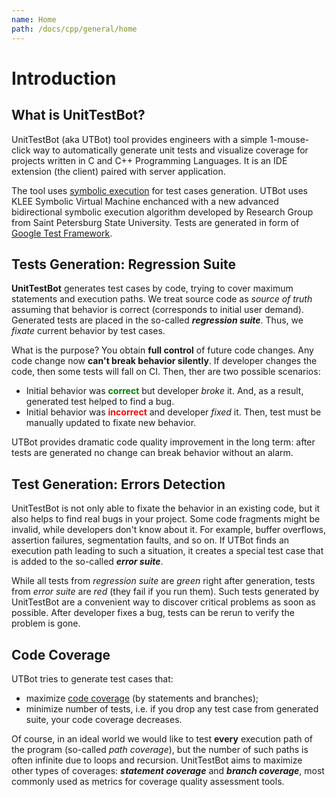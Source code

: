 ```yaml
---
name: Home
path: /docs/cpp/general/home
---
```


# Introduction

## What is UnitTestBot?

UnitTestBot (aka UTBot) tool provides engineers with a simple 1-mouse-click way to automatically generate unit tests and
visualize coverage for projects written in C and C++ Programming Languages. It is an IDE extension (the client) paired
with server application.

The tool uses [symbolic execution](https://en.wikipedia.org/wiki/Symbolic_execution) for test cases generation. UTBot
uses KLEE Symbolic Virtual Machine enchanced with a new advanced bidirectional symbolic execution algorithm developed by
Research Group from Saint Petersburg State University. Tests are generated in form
of [Google Test Framework](https://github.com/google/googletest).

## Tests Generation: Regression Suite

**UnitTestBot** generates test cases by code, trying to cover maximum statements and execution paths. We treat source
code as *source of truth* assuming that behavior is correct (corresponds to initial user demand). Generated tests are
placed in the so-called ***regression suite***. Thus, we *fixate* current behavior by test cases.

What is the purpose? You obtain **full control** of future code changes. Any code change now **can't break behavior
silently**. If developer changes the code, then some tests will fall on CI. Then, ther are two possible scenarios:

* Initial behavior was <span style="color: green"><b>correct</b></span> but developer <i>broke</i> it. And, as a result,
  generated test helped to find a bug.
* Initial behavior was <span style="color: red"><b>incorrect</b></span> and developer <i>fixed</i> it. Then, test must
  be manually updated to fixate new behavior.

UTBot provides dramatic code quality improvement in the long term: after tests are generated no change can break
behavior without an alarm.

## Test Generation: Errors Detection

UnitTestBot is not only able to fixate the behavior in an existing code, but it also helps to find real bugs in your
project. Some code fragments might be invalid, while developers don't know about it. For example, buffer overflows,
assertion failures, segmentation faults, and so on. If UTBot finds an execution path leading to such a situation, it
creates a special test case that is added to the so-called ***error suite***.

While all tests from *regression suite* are *green* right after generation, tests from *error suite* are *red* (they
fail if you run them). Such tests generated by UnitTestBot are a convenient way to discover critical problems as soon as
possible. After developer fixes a bug, tests can be rerun to verify the problem is gone.

## Code Coverage

UTBot tries to generate test cases that:

* maximize <a href="https://en.wikipedia.org/wiki/Code_coverage">code coverage</a> (by statements and branches);
* minimize number of tests, i.e. if you drop any test case from generated suite, your code coverage decreases.

Of course, in an ideal world we would like to test **every** execution path of the program (so-called *path coverage*),
but the number of such paths is often infinite due to loops and recursion. UnitTestBot aims to maximize other types of
coverages: ***statement coverage***
and ***branch coverage***, most commonly used as metrics for coverage quality assessment tools.

